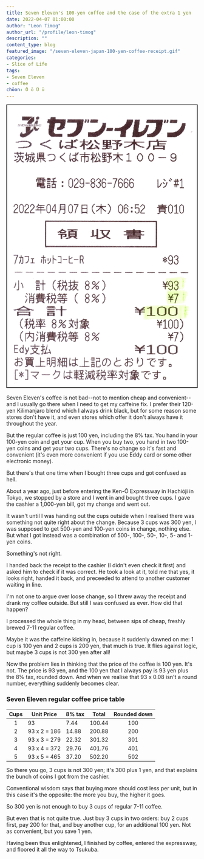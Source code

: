 ```yaml
---
title: Seven Eleven's 100-yen coffee and the case of the extra 1 yen
date: 2022-04-07 01:00:00
author: "Leon Timog"
author_url: "/profile/leon-timog"
description: ""
content_type: blog
featured_image: "/seven-eleven-japan-100-yen-coffee-receipt.gif"
categories:
- Slice of Life
tags:
- Seven Eleven
- coffee
chōon: Ō ō Ū ū
---
```

![Seven Eleven regular coffee receipt](seven-eleven-japan-100-yen-coffee-receipt.gif "Seven Eleven's 100-yen regular coffee: 93 yen plus 7 yen (8%) tax.")

Seven Eleven's coffee is not bad--not to mention cheap and convenient--and I usually go there when I need to get my caffeine fix. I prefer their 120-yen Kilimanjaro blend which I always drink black, but for some reason some stores don't have it, and even stores which offer it don't always have it throughout the year.

But the regular coffee is just 100 yen, including the 8% tax. You hand in your 100-yen coin and get your cup. When you  buy two, you hand in two 100-yen coins and get your two cups. There's no change so it's fast and convenient (it's even more convenient if you use Eddy card or some other electronic money).

But there's that one time when I bought three cups and got confused as hell.

About a year ago, just before entering the Ken-Ō Expressway in Hachiōji in Tokyo, we stopped by a store and I went in and bought three cups. I gave the cashier a 1,000-yen bill, got my change and went out.

It wasn't until I was handing out the cups outside when I realised there was something not quite right about the change. Because 3 cups was 300 yen, I was supposed to get 500-yen and 100-yen coins in change, nothing else. But what I got instead was a combination of 500-, 100-, 50-, 10-, 5- and 1-yen coins.

Something's not right.

I handed back the receipt to the cashier (I didn't even check it first) and asked him to check if it was correct. He took a look at it, told me that yes, it looks right, handed it back, and preceeded to attend to another customer waiting in line.

I'm not one to argue over loose change, so I threw away the receipt and drank my coffee outside. But still I was confused as ever. How did that happen?

I processed the whole thing in my head, between sips of cheap, freshly brewed 7-11 regular coffee.

Maybe it was the caffeine kicking in, because it suddenly dawned on me: 1 cup is 100 yen and 2 cups is 200 yen, that much is true. It flies against logic, but maybe 3 cups is not 300 yen after all!

Now the problem lies in thinking that the price of the coffee is 100 yen. It's not. The price is 93 yen, and the 100 yen that I always pay is 93 yen plus the 8% tax, rounded down. And when we realise that 93 x 0.08 isn't a round number, everything suddenly becomes clear.

### Seven Eleven regular coffee price table

| Cups | Unit Price  | 8% tax | Total  | Rounded down |
|:----:|-------------|--------|--------|:------------:|
| 1    | 93          | 7.44   | 100.44 | 100          |
| 2    | 93 x 2 = 186| 14.88  | 200.88 | 200          |
| 3    | 93 x 3 = 279| 22.32  | 301.32 | 301          |
| 4    | 93 x 4 = 372| 29.76  | 401.76 | 401          |
| 5    | 93 x 5 = 465| 37.20  | 502.20 | 502          |


So there you go, 3 cups is not 300 yen; it's 300 plus 1 yen, and that explains the bunch of coins I got from the cashier.

Conventional wisdom says that buying more should cost less per unit, but in this case it's the opposite: the more you buy, the higher it goes.

So 300 yen is not enough to buy 3 cups of regular 7-11 coffee.

But even that is not quite true. Just buy 3 cups in two orders: buy 2 cups first, pay 200 for that, and buy another cup, for an additional 100 yen. Not as convenient, but you save 1 yen.

Having been thus enlightened, I finished by coffee, entered the expressway, and floored it all the way to Tsukuba.